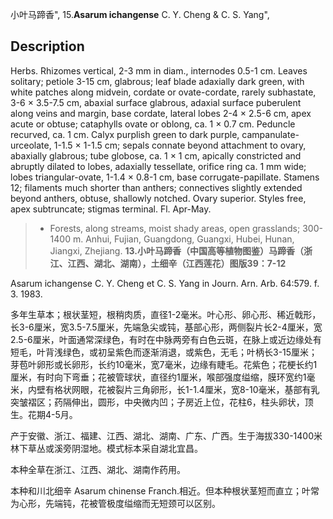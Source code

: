小叶马蹄香",
15.**Asarum ichangense** C. Y. Cheng & C. S. Yang",

## Description
Herbs. Rhizomes vertical, 2-3 mm in diam., internodes 0.5-1 cm. Leaves solitary; petiole 3-15 cm, glabrous; leaf blade adaxially dark green, with white patches along midvein, cordate or ovate-cordate, rarely subhastate, 3-6 × 3.5-7.5 cm, abaxial surface glabrous, adaxial surface puberulent along veins and margin, base cordate, lateral lobes 2-4 × 2.5-6 cm, apex acute or obtuse; cataphylls ovate or oblong, ca. 1 × 0.7 cm. Peduncle recurved, ca. 1 cm. Calyx purplish green to dark purple, campanulate-urceolate, 1-1.5 × 1-1.5 cm; sepals connate beyond attachment to ovary, abaxially glabrous; tube globose, ca. 1 × 1 cm, apically constricted and abruptly dilated to lobes, adaxially tessellate, orifice ring ca. 1 mm wide; lobes triangular-ovate, 1-1.4 × 0.8-1 cm, base corrugate-papillate. Stamens 12; filaments much shorter than anthers; connectives slightly extended beyond anthers, obtuse, shallowly notched. Ovary superior. Styles free, apex subtruncate; stigmas terminal. Fl. Apr-May.

> * Forests, along streams, moist shady areas, open grasslands; 300-1400 m. Anhui, Fujian, Guangdong, Guangxi, Hubei, Hunan, Jiangxi, Zhejiang.
**13.小叶马蹄香（中国高等植物图鉴）马蹄香（浙江、江西、湖北、湖南），土细辛（江西莲花）图版39：7-12**

Asarum ichangense C. Y. Cheng et C. S. Yang in Journ. Arn. Arb. 64:579. f. 3. 1983.

多年生草本；根状茎短，根稍肉质，直径1-2毫米。叶心形、卵心形、稀近戟形，长3-6厘米，宽3.5-7.5厘米，先端急尖或钝，基部心形，两侧裂片长2-4厘米，宽2.5-6厘米，叶面通常深绿色，有时在中脉两旁有白色云斑，在脉上或近边缘处有短毛，叶背浅绿色，或初呈紫色而逐渐消退，或紫色，无毛；叶柄长3-15厘米；芽苞叶卵形或长卵形，长约10毫米，宽7毫米，边缘有睫毛。花紫色；花梗长约1厘米，有时向下弯垂；花被管球状，直径约1厘米，喉部强度缢缩，膜环宽约1毫米，内壁有格状网眼，花被裂片三角卵形，长1-1.4厘米，宽8-10毫米，基部有乳突皱褶区；药隔伸出，圆形，中央微内凹；子房近上位，花柱6，柱头卵状，顶生。花期4-5月。

产于安徽、浙江、福建、江西、湖北、湖南、广东、广西。生于海拔330-1400米林下草丛或溪旁阴湿地。模式标本采自湖北宜昌。

本种全草在浙江、江西、湖北、湖南作药用。

本种和川北细辛 Asarum chinense Franch.相近。但本种根状茎短而直立；叶常为心形，先端钝，花被管极度缢缩而无短颈可以区别。
